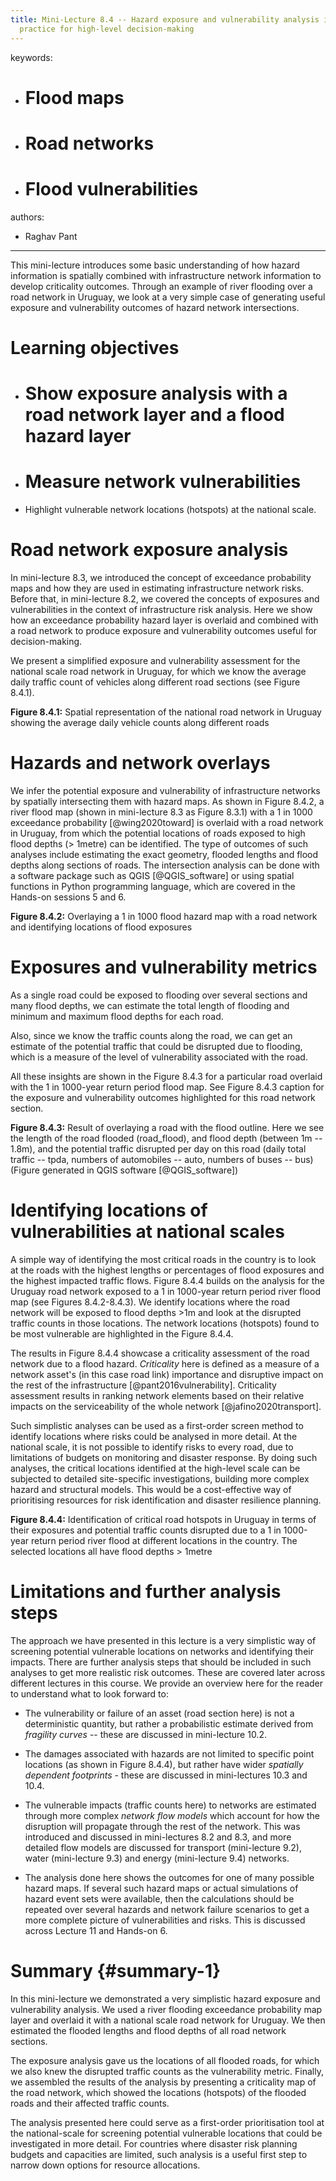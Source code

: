 ```yaml
---
title: Mini-Lecture 8.4 -- Hazard exposure and vulnerability analysis in
  practice for high-level decision-making
---
```




keywords:

-   # Flood maps

-   # Road networks

-   # Flood vulnerabilities

authors:

-   Raghav Pant

---

This mini-lecture introduces some basic understanding of how hazard
information is spatially combined with infrastructure network
information to develop criticality outcomes. Through an example of river
flooding over a road network in Uruguay, we look at a very simple case
of generating useful exposure and vulnerability outcomes of hazard
network intersections.

# Learning objectives

-   # Show exposure analysis with a road network layer and a flood hazard layer

-   # Measure network vulnerabilities

-   Highlight vulnerable network locations (hotspots) at the national
    scale.

 

# Road network exposure analysis

In mini-lecture 8.3, we introduced the concept of exceedance probability
maps and how they are used in estimating infrastructure network risks.
Before that, in mini-lecture 8.2, we covered the concepts of exposures
and vulnerabilities in the context of infrastructure risk analysis. Here
we show how an exceedance probability hazard layer is overlaid and
combined with a road network to produce exposure and vulnerability
outcomes useful for decision-making.

We present a simplified exposure and vulnerability assessment for the
national scale road network in Uruguay, for which we know the average
daily traffic count of vehicles along different road sections (see
Figure 8.4.1).

**Figure 8.4.1:** Spatial representation of the national road network in
Uruguay showing the average daily vehicle counts along different roads

# Hazards and network overlays

We infer the potential exposure and vulnerability of infrastructure
networks by spatially intersecting them with hazard maps. As shown in
Figure 8.4.2, a river flood map (shown in mini-lecture 8.3 as Figure
8.3.1) with a 1 in 1000 exceedance probability [@wing2020toward] is
overlaid with a road network in Uruguay, from which the potential
locations of roads exposed to high flood depths (\> 1metre) can be
identified. The type of outcomes of such analyses include estimating the
exact geometry, flooded lengths and flood depths along sections of
roads. The intersection analysis can be done with a software package
such as QGIS [@QGIS_software] or using spatial functions in Python
programming language, which are covered in the Hands-on sessions 5 and
6.

**Figure 8.4.2:** Overlaying a 1 in 1000 flood hazard map with a road
network and identifying locations of flood exposures

# Exposures and vulnerability metrics

As a single road could be exposed to flooding over several sections and
many flood depths, we can estimate the total length of flooding and
minimum and maximum flood depths for each road.

Also, since we know the traffic counts along the road, we can get an
estimate of the potential traffic that could be disrupted due to
flooding, which is a measure of the level of vulnerability associated
with the road.

All these insights are shown in the Figure 8.4.3 for a particular road
overlaid with the 1 in 1000-year return period flood map. See Figure
8.4.3 caption for the exposure and vulnerability outcomes highlighted
for this road network section.

**Figure 8.4.3:** Result of overlaying a road with the flood outline.
Here we see the length of the road flooded (road_flood), and flood depth
(between 1m -- 1.8m), and the potential traffic disrupted per day on
this road (daily total traffic -- tpda, numbers of automobiles -- auto,
numbers of buses -- bus) (Figure generated in QGIS software
[@QGIS_software])

# Identifying locations of vulnerabilities at national scales

A simple way of identifying the most critical roads in the country is to
look at the roads with the highest lengths or percentages of flood
exposures and the highest impacted traffic flows. Figure 8.4.4 builds on
the analysis for the Uruguay road network exposed to a 1 in 1000-year
return period river flood map (see Figures 8.4.2-8.4.3). We identify
locations where the road network will be exposed to flood depths \>1m
and look at the disrupted traffic counts in those locations. The network
locations (hotspots) found to be most vulnerable are highlighted in the
Figure 8.4.4.

The results in Figure 8.4.4 showcase a criticality assessment of the
road network due to a flood hazard. *Criticality* here is defined as a
measure of a network asset's (in this case road link) importance and
disruptive impact on the rest of the infrastructure
[@pant2016vulnerability]. Criticality assessment results in ranking
network elements based on their relative impacts on the serviceability
of the whole network [@jafino2020transport].

Such simplistic analyses can be used as a first-order screen method to
identify locations where risks could be analysed in more detail. At the
national scale, it is not possible to identify risks to every road, due
to limitations of budgets on monitoring and disaster response. By doing
such analyses, the critical locations identified at the high-level scale
can be subjected to detailed site-specific investigations, building more
complex hazard and structural models. This would be a cost-effective way
of prioritising resources for risk identification and disaster
resilience planning.

**Figure 8.4.4:** Identification of critical road hotspots in Uruguay in
terms of their exposures and potential traffic counts disrupted due to a
1 in 1000-year return period river flood at different locations in the
country. The selected locations all have flood depths \> 1metre

# Limitations and further analysis steps

The approach we have presented in this lecture is a very simplistic way
of screening potential vulnerable locations on networks and identifying
their impacts. There are further analysis steps that should be included
in such analyses to get more realistic risk outcomes. These are covered
later across different lectures in this course. We provide an overview
here for the reader to understand what to look forward to:

-   The vulnerability or failure of an asset (road section here) is not
    a deterministic quantity, but rather a probabilistic estimate
    derived from *fragility curves* -- these are discussed in
    mini-lecture 10.2.

-   The damages associated with hazards are not limited to specific
    point locations (as shown in Figure 8.4.4), but rather have wider
    *spatially dependent footprints* - these are discussed in
    mini-lectures 10.3 and 10.4.

-   The vulnerable impacts (traffic counts here) to networks are
    estimated through more complex *network flow models* which account
    for how the disruption will propagate through the rest of the
    network. This was introduced and discussed in mini-lectures 8.2 and
    8.3, and more detailed flow models are discussed for transport
    (mini-lecture 9.2), water (mini-lecture 9.3) and energy
    (mini-lecture 9.4) networks.

-   The analysis done here shows the outcomes for one of many possible
    hazard maps. If several such hazard maps or actual simulations of
    hazard event sets were available, then the calculations should be
    repeated over several hazards and network failure scenarios to get a
    more complete picture of vulnerabilities and risks. This is
    discussed across Lecture 11 and Hands-on 6.

# Summary {#summary-1}

In this mini-lecture we demonstrated a very simplistic hazard exposure
and vulnerability analysis. We used a river flooding exceedance
probability map layer and overlaid it with a national scale road network
for Uruguay. We then estimated the flooded lengths and flood depths of
all road network sections.

The exposure analysis gave us the locations of all flooded roads, for
which we also knew the disrupted traffic counts as the vulnerability
metric. Finally, we assembled the results of the analysis by presenting
a criticality map of the road network, which showed the locations
(hotspots) of the flooded roads and their affected traffic counts.

The analysis presented here could serve as a first-order prioritisation
tool at the national-scale for screening potential vulnerable locations
that could be investigated in more detail. For countries where disaster
risk planning budgets and capacities are limited, such analysis is a
useful first step to narrow down options for resource allocations.
